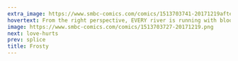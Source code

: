 ```yaml
---
extra_image: https://www.smbc-comics.com/comics/1513703741-20171219after.png
hovertext: From the right perspective, EVERY river is running with blood.
image: https://www.smbc-comics.com/comics/1513703727-20171219.png
next: love-hurts
prev: splice
title: Frosty
---
```

